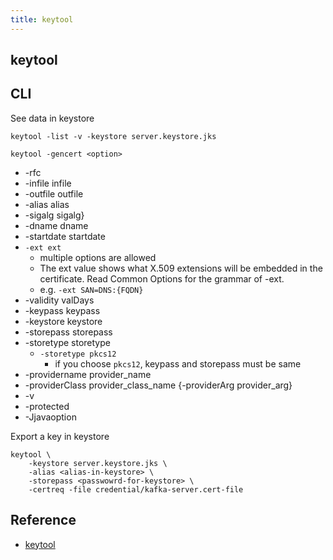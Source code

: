 ```yaml
---
title: keytool
---
```


## keytool


## CLI

See data in keystore

```
keytool -list -v -keystore server.keystore.jks
```

```
keytool -gencert <option>
```

* -rfc
* -infile infile
* -outfile outfile
* -alias alias
* -sigalg sigalg}
* -dname dname
* -startdate startdate
* `-ext ext`
    * multiple options are allowed
    * The ext value shows what X.509 extensions will be embedded in the certificate. Read Common Options for the grammar of -ext.
    * e.g. `-ext SAN=DNS:{FQDN}`
* -validity valDays
* -keypass keypass
* -keystore keystore
* -storepass storepass
* -storetype storetype
    * `-storetype pkcs12`
        * if you choose `pkcs12`, keypass and storepass must be same
* -providername provider_name
* -providerClass provider_class_name {-providerArg provider_arg}
* -v
* -protected
* -Jjavaoption

Export a key in keystore

```
keytool \
    -keystore server.keystore.jks \
    -alias <alias-in-keystore> \
    -storepass <passwowrd-for-keystore> \
    -certreq -file credential/kafka-server.cert-file
```

## Reference
- [keytool](https://docs.oracle.com/javase/8/docs/technotes/tools/unix/keytool.html)
